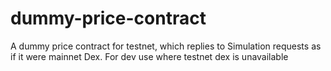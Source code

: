 # dummy-price-contract
A dummy price contract for testnet, which replies to Simulation requests as if it were mainnet Dex. For dev use where testnet dex is unavailable
